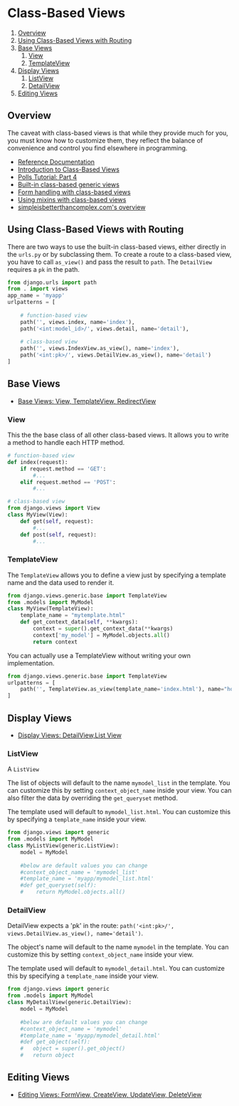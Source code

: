 

# Class-Based Views


1. [Overview](#overview)
2. [Using Class-Based Views with Routing](#using-class-based-views-with-routing)
3. [Base Views](#base-views)
   1. [View](#view)
   2. [TemplateView](#templateview)
4. [Display Views](#display-views)
   1. [ListView](#listview)
   2. [DetailView](#detailview)
5. [Editing Views](#editing-views)


## Overview

The caveat with class-based views is that while they provide much for you, you must know how to customize them, they reflect the balance of convenience and control you find elsewhere in programming.

- [Reference Documentation](https://docs.djangoproject.com/en/3.0/ref/class-based-views/)
- [Introduction to Class-Based Views](https://docs.djangoproject.com/en/3.0/topics/class-based-views/intro/)
- [Polls Tutorial: Part 4](https://docs.djangoproject.com/en/3.0/intro/tutorial04/#use-generic-views-less-code-is-better)
- [Built-in class-based generic views](https://docs.djangoproject.com/en/3.0/topics/class-based-views/generic-display/)
- [Form handling with class-based views](https://docs.djangoproject.com/en/3.0/topics/class-based-views/generic-editing/)
- [Using mixins with class-based views](https://docs.djangoproject.com/en/3.0/topics/class-based-views/mixins/)
- [simpleisbetterthancomplex.com's overview](https://simpleisbetterthancomplex.com/article/2017/03/21/class-based-views-vs-function-based-views.html)


## Using Class-Based Views with Routing

There are two ways to use the built-in class-based views, either directly in the `urls.py` or by subclassing them. To create a route to a class-based view, you have to call `as_view()` and pass the result to `path`. The `DetailView` requires a `pk` in the path.

```python
from django.urls import path
from . import views
app_name = 'myapp'
urlpatterns = [
    
    # function-based view
    path('', views.index, name='index'),
    path('<int:model_id>/', views.detail, name='detail'),
    
    # class-based view
    path('', views.IndexView.as_view(), name='index'),
    path('<int:pk>/', views.DetailView.as_view(), name='detail')
]
```

## Base Views

- [Base Views: View, TemplateView, RedirectView](https://docs.djangoproject.com/en/3.0/ref/class-based-views/base/)

### View

This the the base class of all other class-based views. It allows you to write a method to handle each HTTP method.

```python
# function-based view
def index(request):
    if request.method == 'GET':
        #...
    elif request.method == 'POST':
        #...

# class-based view
from django.views import View
class MyView(View):
    def get(self, request):
        #...
    def post(self, request):
        #...
```

### TemplateView

The `TemplateView` allows you to define a view just by specifying a template name and the data used to render it.

```python
from django.views.generic.base import TemplateView
from .models import MyModel
class MyView(TemplateView):
    template_name = "mytemplate.html"
    def get_context_data(self, **kwargs):
        context = super().get_context_data(**kwargs)
        context['my_model'] = MyModel.objects.all()
        return context
```

You can actually use a TemplateView without writing your own implementation.

```python
from django.views.generic.base import TemplateView
urlpatterns = [
    path('', TemplateView.as_view(template_name='index.html'), name="home"),
]
```


## Display Views

- [Display Views: DetailView,List View](https://docs.djangoproject.com/en/3.0/ref/class-based-views/generic-display/)

### ListView

A `ListView` 

The list of objects will default to the name `mymodel_list` in the template. You can customize this by setting `context_object_name` inside your view. You can also filter the data by overriding the `get_queryset` method.

The template used will default to `mymodel_list.html`. You can customize this by specifying a `template_name` inside your view.


```python
from django.views import generic
from .models import MyModel
class MyListView(generic.ListView):
    model = MyModel
    
    #below are default values you can change
    #context_object_name = 'mymodel_list'
    #template_name = 'myapp/mymodel_list.html'
    #def get_queryset(self):
    #    return MyModel.objects.all()
```



### DetailView

DetailView expects a 'pk' in the route: `path('<int:pk>/', views.DetailView.as_view(), name='detail')`.

The object's name will default to the name `mymodel` in the template. You can customize this by setting `context_object_name` inside your view.

The template used will default to `mymodel_detail.html`. You can customize this by specifying a `template_name` inside your view.


```python
from django.views import generic
from .models import MyModel
class MyDetailView(generic.DetailView):
    model = MyModel
    
    #below are default values you can change
    #context_object_name = 'mymodel'
    #template_name = 'myapp/mymodel_detail.html'
    #def get_object(self):
    #   object = super().get_object()
    #   return object
```


## Editing Views

- [Editing Views: FormView, CreateView, UpdateView, DeleteView](https://docs.djangoproject.com/en/3.0/ref/class-based-views/generic-editing/)



